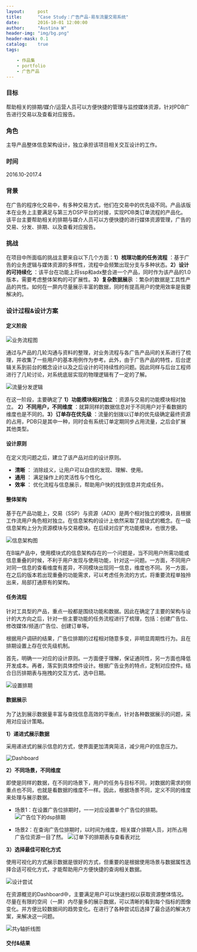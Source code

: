 ```yaml
---
layout:     post
title:      "Case Study：广告产品-易车流量交易系统"
date:       2016-10-01 12:00:00
author:     "Austina W"
header-img: "img/bg.png"
header-mask: 0.1
catalog:    true  
tags:

    - 作品集
    - portfolio
    - 广告产品
---
```


### 目标

帮助相关的排期/媒介/运营人员可以方便快捷的管理与监控媒体资源，针对PDB广告进行交易以及查看对应报告。


### 角色

主导产品整体信息架构设计，独立承担该项目相关交互设计的工作。



### 时间

2016.10-2017.4



### 背景

在广告的程序化交易中，有多种交易方式，他们在交易中的优先级不同。产品该版本在业务上主要满足与第三方DSP平台的对接，实现PDB类订单流程的产品化。该平台主要帮助相关的排期与媒介人员可以方便快捷的进行媒体资源管理，广告的交易、分发、排期、以及查看对应报告。


### 挑战

在项目中所面临的挑战主要来自以下几个方面：**1）梳理功能的任务流程** ：基于广告的业务逻辑与媒体资源的多样性，流程中会频繁出现分支与多种状态。**2）设计的可持续化** ：该平台在功能上将ssp和adx整合进一个产品，同时作为该产品的1.0版本，需要考虑整体架构的可扩展性。**3）复杂数据展示** ：繁杂的数据是工具性产品的共性。如何在一屏内尽量展示丰富的数据，同时有提高用户的使用效率是我要解决的。



### 设计过程&设计方案

#### 定义阶段

![业务流程图](http://omqsjp4nk.bkt.clouddn.com/%E4%B8%9A%E5%8A%A1%E6%B5%81%E7%A8%8B.jpg)

通过与产品的几轮沟通与资料的整理，对业务流程与各广告产品间的关系进行了梳理，并收集了一些用户的基本用例作为参考。此外，由于广告产品的特性，后台逻辑关系到前台的概念设计以及之后设计的可持续性的问题。因此同样与后台工程师进行了几轮讨论，对系统底层实现的物理逻辑有了一定的了解。

![流量分发逻辑](http://omqsjp4nk.bkt.clouddn.com/%E7%B3%BB%E7%BB%9F%E6%A6%82%E5%BF%B5@2x-100.jpg)

在这一阶段，主要确定了 **1）功能模块相对独立** ：资源与交易的功能模块相对独立。 **2）不同用户，不同维度** ：就算同样的数据信息对于不同用户对于看数据的维度也是不同的。**3）订单存在优先级** ：流量的划拨以订单的优先级确定最终资源的占用，PDB只是其中一种，同时会有系统订单定期同步占用流量，之后会扩展其他类型。

#### 设计原则

在定义完问题之后，建立了该产品对应的设计原则。

- **清晰** ： 消除歧义，让用户可以自信的发现、理解、使用。
- **通用** ： 满足操作上的灵活性与个性化。
- **效率** ： 优化流程与信息展示，帮助用户快的找到信息并完成任务。



#### 整体架构

基于在产品功能上，交易（SSP）与资源（ADX）是两个相对独立的模块，且根据工作流用户角色相对独立。在信息架构的设计上依然采取了层级式的概念。在一级信息架构上分为资源模块与交易模块。在后续对应扩充功能模块，也很方便。

![信息架构图](http://omqsjp4nk.bkt.clouddn.com/%E6%98%93%E8%BD%A6%E6%B5%81%E9%87%8F%E4%BA%A4%E6%98%93%E7%AE%A1%E7%90%86%E7%B3%BB%E7%BB%9F%20.png)

在B端产品中，使用模块式的信息架构存在的一个问题是，当不同用户所需功能或信息重叠的时候，不利于用户发现与使用功能，针对这一问题。一方面，不同用户对同一信息的查看维度有差异，不同模块出现同一信息，维度也不同。另一方面，在之后的版本若出现重叠的功能需求，可以考虑任务流的方式，将重要流程单独拎出来，局部打通原有的架构。



#### 任务流程

针对工具型的产品，重点一般都是围绕功能和数据。因此在确定了主要的架构与设计的大方向之后，针对一些主要功能的任务流程进行了梳理，包括：创建广告位、修改媒体/频道/广告位、创建订单等。

根据用户调研的结果，广告位排期的过程相对随意多变，非明显周期性行为。且在排期设置上存在优先级机制。

首先，明确一一对应的设计原则。一方面便于理解，保证通同性，另一方面也降低开发成本。再者，落实到具体控件设计。根据广告业务的特点，定制对应控件。结合日历排期表与拖拽的交互方式，选中日期。

![设置排期](http://omqsjp4nk.bkt.clouddn.com/%E6%8E%92%E6%9C%9F%E8%AE%BE%E7%BD%AE@2x.png)





#### 数据展示

为了达到展示数据量丰富与查找信息高效的平衡点，针对各种数据展示的问题，采用对应设计策略。

**1）递进式展示数据**

采用递进式的展示信息的方式，使界面更加清爽简洁，减少用户的信息压力。

![Dashboard](http://omqsjp4nk.bkt.clouddn.com/%E9%80%92%E8%BF%9B%E5%BC%8F%E5%B1%95%E7%A4%BA%E6%95%B0%E6%8D%AE.jpg)

**2）不同场景，不同维度**

即使是同样的数据，在不同的场景下，用户的任务与目标不同，对数据的需求的侧重点也不同，也就是看数据的维度不一样。因此，根据场景不同，定义不同的维度来处理与展示数据。

- 场景1：在设置广告位排期时，一一对应设置单个广告位的排期。
![广告位下的dsp排期](http://omqsjp4nk.bkt.clouddn.com/%E8%AE%BE%E7%BD%AE%E6%8E%92%E6%9C%9F%E8%AE%A1%E5%88%92.png)

- 场景2：在查询广告位排期时，以时间为维度，相关媒介排期人员，对所占用广告位资源一目了然。
![订单下的排期表与查看表对比](http://omqsjp4nk.bkt.clouddn.com/%E6%8E%92%E6%9C%9F%E8%AE%A1%E5%88%92.png)


**3）选择最佳可视化方式**

使用可视化的方式展示数据是很好的方式，但重要的是根据使用场景与数据属性选择合适可视化方式，才能帮助用户方便快捷的查询相关数据。

![设计尝试](http://omqsjp4nk.bkt.clouddn.com/%E8%AE%BE%E8%AE%A1%E5%B0%9D%E8%AF%95.jpg)

在资源概览的Dashboard中，主要满足用户可以快速扫视以获取资源整体情况。尽量在有限的空间（一屏）内尽量多的展示数据，可以清晰的看到每个指标的图像变化。并方便比较数据间的趋势变化。在进行了各种尝试后选择了最合适的解决方案，来解决这一问题。

![共y轴折线图](http://omqsjp4nk.bkt.clouddn.com/%E5%85%B1Y%E8%BD%B4%E6%8A%98%E7%BA%BF.jpg)


#### 交付&结果
